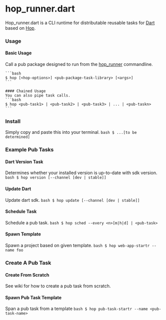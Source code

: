 hop_runner.dart
===============
Hop_runner.dart is a CLI runtime for distributable reusable tasks for [Dart](https://www.dartlang.org) based on [Hop](https://github.com/dart-lang/hop).

### Usage

#### Basic Usage
Call a pub package designed to run from the [hop_runner](https://github.com/toolr/hop_runner.dart) commandline.
    
    ```bash
    $ hop [<hop-options>] <pub-package-task-library> [<args>]
    ```

    #### Chained Usage
    You can also pipe task calls.
    ```bash
    $ hop <pub-task1> | <pub-task2> | <pub-task3> | ... | <pub-taskn>
    ```

### Install
Simply copy and paste this into your terminal.
    ```bash
    $ ...[to be determined]
    ```

### Example Pub Tasks
#### Dart Version Task
Determines whether your installed version is up-to-date with sdk version.
    ```bash
    $ hop version [--channel [dev | stable]]
    ```

#### Update Dart
Update dart sdk.
    ```bash
    $ hop update [--channel [dev | stable]]
    ```

#### Schedule Task
Schedule a pub task.
    ```bash
    $ hop sched --every <n>[m|h|d] | <pub-task>
    ```

#### Spawn Template
Spawn a project based on given template.
    ```bash
    $ hop web-app-startr --name foo
    ```

### Create A Pub Task

#### Create From Scratch
See wiki for how to create a pub task from scratch.

#### Spawn Pub Task Template
Span a pub task from a template
    ```bash
    $ hop pub-task-startr --name <pub-task-name>
    ```
